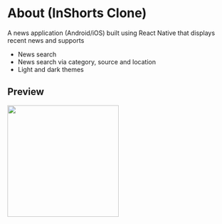 # About (InShorts Clone)

A news application (Android/iOS) built using React Native that displays recent news and supports 
- News search 
- News search via category, source and location
- Light and dark themes

## Preview
<img src="/preview.gif" width="250" height="250"/>
<!-- ![](https://github.com/arpit2205/react-native-inshorts-news-app/blob/main/preview.gif | width=100) -->

